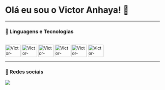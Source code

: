 # Olá eu sou o Victor Anhaya! 👋

---

### 🚀 Linguagens e Tecnologias
<div style="display: inline_block"><br>
  <img align="center" alt="Victor-PHP" height="40" width="50" src="https://cdn.jsdelivr.net/gh/devicons/devicon/icons/php/php-original.svg">
  <img align="center" alt="Victor-Java" height="40" width="50" src="https://cdn.jsdelivr.net/gh/devicons/devicon/icons/java/java-original.svg">
  <img align="center" alt="Victor-Node" height="40" width="50" src="https://cdn.jsdelivr.net/gh/devicons/devicon/icons/nodejs/nodejs-original.svg">
  <img align="center" alt="Victor-Csharp" height="40" width="50" src="https://cdn.jsdelivr.net/gh/devicons/devicon/icons/csharp/csharp-original.svg">
  <img align="center" alt="Victor-CSS" height="40" width="50" src="https://cdn.jsdelivr.net/gh/devicons/devicon/icons/css3/css3-original.svg">
  <img align="center" alt="Victor-HTML" height="40" width="50" src="https://cdn.jsdelivr.net/gh/devicons/devicon/icons/html5/html5-original.svg">

---

### 📱 Redes sociais
<a href="https://linkedin.com/in/https://www.linkedin.com/in/victor-anhaya-543ba9269/" target="_blank"><img src="https://img.shields.io/badge/LINKEDIN-0A66C2?style=for-the-badge&logo=linkedin&logoColor=white"></a>
